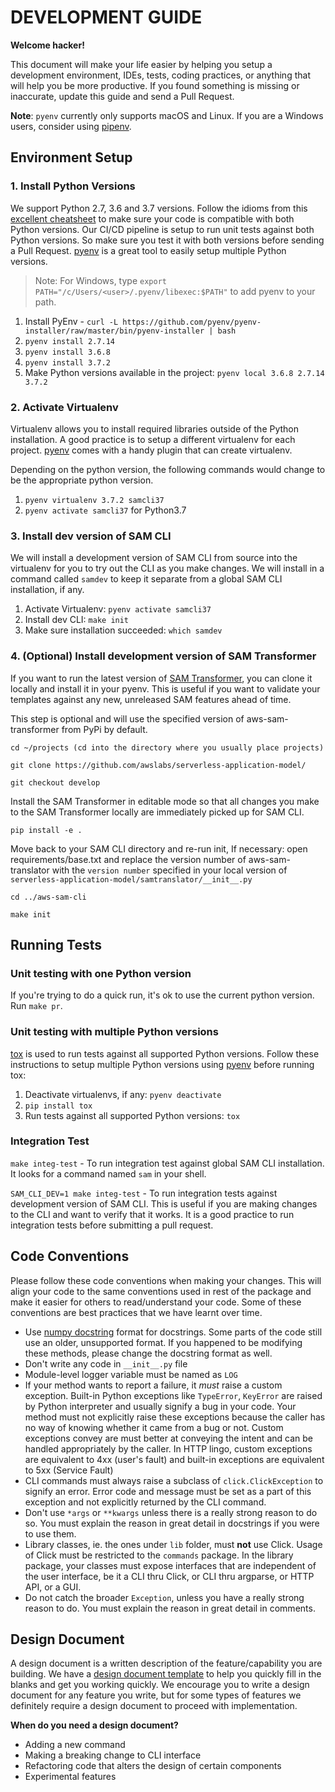 DEVELOPMENT GUIDE
=================

**Welcome hacker!**

This document will make your life easier by helping you setup a
development environment, IDEs, tests, coding practices, or anything that
will help you be more productive. If you found something is missing or
inaccurate, update this guide and send a Pull Request.

**Note**: `pyenv` currently only supports macOS and Linux. If you are a
Windows users, consider using [pipenv](https://docs.pipenv.org/).

Environment Setup
-----------------

### 1. Install Python Versions

We support Python 2.7, 3.6 and 3.7 versions. Follow the idioms from this
[excellent cheatsheet](http://python-future.org/compatible_idioms.html)
to make sure your code is compatible with both Python versions. Our
CI/CD pipeline is setup to run unit tests against both Python versions.
So make sure you test it with both versions before sending a Pull
Request. [pyenv](https://github.com/pyenv/pyenv) is a great tool to
easily setup multiple Python versions.

> Note: For Windows, type
> `export PATH="/c/Users/<user>/.pyenv/libexec:$PATH"` to add pyenv to
> your path.

1.  Install PyEnv -
    `curl -L https://github.com/pyenv/pyenv-installer/raw/master/bin/pyenv-installer | bash`
2.  `pyenv install 2.7.14`
3.  `pyenv install 3.6.8`
4.  `pyenv install 3.7.2`
5.  Make Python versions available in the project:
    `pyenv local 3.6.8 2.7.14 3.7.2`

### 2. Activate Virtualenv

Virtualenv allows you to install required libraries outside of the
Python installation. A good practice is to setup a different virtualenv
for each project. [pyenv](https://github.com/pyenv/pyenv) comes with a
handy plugin that can create virtualenv.

Depending on the python version, the following commands would change to
be the appropriate python version.

1.  `pyenv virtualenv 3.7.2 samcli37`
2.  `pyenv activate samcli37` for Python3.7

### 3. Install dev version of SAM CLI

We will install a development version of SAM CLI from source into the
virtualenv for you to try out the CLI as you make changes. We will
install in a command called `samdev` to keep it separate from a global
SAM CLI installation, if any.

1.  Activate Virtualenv: `pyenv activate samcli37`
2.  Install dev CLI: `make init`
3.  Make sure installation succeeded: `which samdev`

### 4. (Optional) Install development version of SAM Transformer

If you want to run the latest version of [SAM
Transformer](https://github.com/awslabs/serverless-application-model/),
you can clone it locally and install it in your pyenv. This is useful if
you want to validate your templates against any new, unreleased SAM
features ahead of time.

This step is optional and will use the specified version of
aws-sam-transformer from PyPi by default.


``cd ~/projects (cd into the directory where you usually place projects)``

``git clone https://github.com/awslabs/serverless-application-model/``

``git checkout develop ``

Install the SAM Transformer in editable mode so that all changes you make to the SAM Transformer locally are immediately picked up for SAM CLI. 

``pip install -e . `` 

Move back to your SAM CLI directory and re-run init, If necessary: open requirements/base.txt and replace the version number of aws-sam-translator with the ``version number`` specified in your local version of `serverless-application-model/samtranslator/__init__.py`

``cd ../aws-sam-cli``
 
``make init``

Running Tests
-------------

### Unit testing with one Python version

If you're trying to do a quick run, it's ok to use the current python version.  Run `make pr`.

### Unit testing with multiple Python versions

[tox](http://tox.readthedocs.io/en/latest/) is used to run tests against
all supported Python versions. Follow these instructions to setup
multiple Python versions using [pyenv](https://github.com/pyenv/pyenv)
before running tox:

1.  Deactivate virtualenvs, if any: `pyenv deactivate`
2.  `pip install tox`
3.  Run tests against all supported Python versions: `tox`

### Integration Test

`make integ-test` - To run integration test against global SAM CLI
installation. It looks for a command named `sam` in your shell.

`SAM_CLI_DEV=1 make integ-test` - To run integration tests against
development version of SAM CLI. This is useful if you are making changes
to the CLI and want to verify that it works. It is a good practice to
run integration tests before submitting a pull request.

Code Conventions
----------------

Please follow these code conventions when making your changes. This will
align your code to the same conventions used in rest of the package and
make it easier for others to read/understand your code. Some of these
conventions are best practices that we have learnt over time.

-   Use [numpy
    docstring](https://numpydoc.readthedocs.io/en/latest/format.html)
    format for docstrings. Some parts of the code still use an older,
    unsupported format. If you happened to be modifying these methods,
    please change the docstring format as well.
-   Don\'t write any code in `__init__.py` file
-   Module-level logger variable must be named as `LOG`
-   If your method wants to report a failure, it *must* raise a custom
    exception. Built-in Python exceptions like `TypeError`, `KeyError`
    are raised by Python interpreter and usually signify a bug in your
    code. Your method must not explicitly raise these exceptions because
    the caller has no way of knowing whether it came from a bug or not.
    Custom exceptions convey are must better at conveying the intent and
    can be handled appropriately by the caller. In HTTP lingo, custom
    exceptions are equivalent to 4xx (user\'s fault) and built-in
    exceptions are equivalent to 5xx (Service Fault)
-   CLI commands must always raise a subclass of `click.ClickException`
    to signify an error. Error code and message must be set as a part of
    this exception and not explicitly returned by the CLI command.
-   Don't use `*args` or `**kwargs` unless there is a really strong
    reason to do so. You must explain the reason in great detail in
    docstrings if you were to use them.
-   Library classes, ie. the ones under `lib` folder, must **not** use
    Click. Usage of Click must be restricted to the `commands` package.
    In the library package, your classes must expose interfaces that are
    independent of the user interface, be it a CLI thru Click, or CLI
    thru argparse, or HTTP API, or a GUI.
-   Do not catch the broader `Exception`, unless you have a really
    strong reason to do. You must explain the reason in great detail in
    comments.

Design Document
---------------

A design document is a written description of the feature/capability you
are building. We have a [design document
template](./designs/_template.md) to help you quickly fill in the
blanks and get you working quickly. We encourage you to write a design
document for any feature you write, but for some types of features we
definitely require a design document to proceed with implementation.

**When do you need a design document?**

-   Adding a new command
-   Making a breaking change to CLI interface
-   Refactoring code that alters the design of certain components
-   Experimental features

